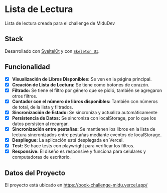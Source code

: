 # Lista de Lectura

Lista de lectura creada para el challenge de MiduDev

## Stack

Desarrollado con [SvelteKit](https://kit.svelte.dev/) y con [`Skeleton UI`](https://www.skeleton.dev/).

## Funcionalidad

- [x] **Visualización de Libros Disponibles:** Se ven en la página principal.
- [x] **Creación de Lista de Lectura:** Se tiene como botones de corazón.
- [x] **Filtrado:** Se tiene el filtro por género que se pidió, también se agregaron otros filtros.
- [x] **Contador con el número de libros disponibles:** También con números de total, de la lista y filtrados.
- [x] **Sincronización de Estado:** Se sincroniza y actualiza automáticamente
- [x] **Persistencia de Datos:** Se sincroniza con localStorage, por lo que los datos persisten al recargar.
- [x] **Sincronización entre pestañas:** Se mantienen los libros en la lista de lectura sincronizados entre pestañas mediante eventos de localStorage.
- [x] **Despliegue:** La aplicación está desplegada en Vercel.
- [x] **Test:** Se hace tests con playwright para verificar los filtros.
- [x] **Responsive:** El diseño es responsive y funciona para celulares y computadoras de escritorio.

## Datos del Proyecto

El proyecto está ubicado en https://book-challenge-midu.vercel.app/

